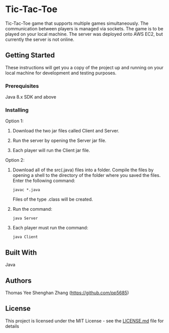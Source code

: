 # Tic-Tac-Toe

Tic-Tac-Toe game that supports multiple games simultaneously. The communication between players is managed via sockets. 
The game is to be played on your local machine. The server was deployed onto AWS EC2, but currently the server is not online. 

## Getting Started

These instructions will get you a copy of the project up and running on your local machine for development and testing purposes.

### Prerequisites

Java 8.x SDK and above

### Installing
Option 1:
1. Download the two jar files called Client and Server.

2. Run the server by opening the Server jar file.

3. Each player will run the Client jar file.

Option 2:
1. Download all of the src(.java) files into a folder. Compile the files by opening a shell to the directory of the
   folder where you saved the files. Enter the following command:
   ```
   javac *.java
   ```
   Files of the type .class will be created.
   
2. Run the command:
   ```
   java Server
   ```

3. Each player must run the command:
   ```
   java Client
   ```

## Built With

Java

## Authors

Thomas Yee
Shenghan Zhang (https://github.com/pp5685)

## License

This project is licensed under the MIT License - see the [LICENSE.md](LICENSE.md) file for details
